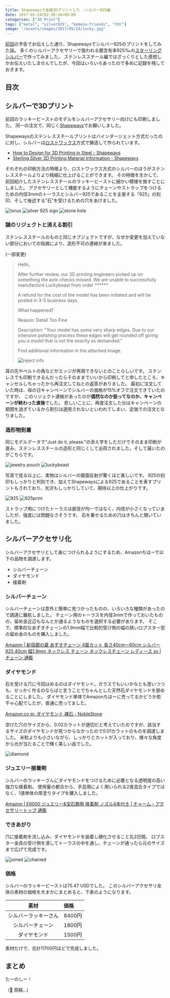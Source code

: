 ```yaml
---
title: Shapewaysで金属3Dプリントした -シルバー925編-
date: 2017-05-24T02:30:10+09:00
categories: ["3D Print"]
tags: ["metal", "silver925", "kemono-friends", "ﾏｶｾﾃ"]
image: "/assets/images/2017/05/24/lucky.jpg"
---
```


[前回](../2017/2017-05-15-shapeways-stainless-steel.md)の予告でお伝えした通り、Shapewaysでシルバー925のプリントをしてみた話。
多くのシルバーアクセサリーで扱われる銀含有率925‰の[スターリングシルバー](https://ja.wikipedia.org/wiki/%E3%82%B9%E3%82%BF%E3%83%BC%E3%83%AA%E3%83%B3%E3%82%B0%E3%82%B7%E3%83%AB%E3%83%90%E3%83%BC)で作ってみました。
ステンレススチール編ではざっくりとした感想しかお伝えいたしませんでしたが、今回はいろいろあったので多めに記録を残しておきます。

<!-- more -->
## 目次


## シルバーで3Dプリント

前回のラッキービーストのモデルをシルバーアクセサリー向けにも印刷しました。
同一の注文で、同じく[Shapeways](https://www.shapeways.com/)でお願いしました。

Shapewaysのステンレススチールプリントはバインダージェット方式だったのに対し、シルバーは[ロストワックス](https://ja.wikipedia.org/wiki/%E3%83%AD%E3%82%B9%E3%83%88%E3%83%AF%E3%83%83%E3%82%AF%E3%82%B9)方式で鋳造して作られています。

- [How to Design for 3D Printing in Steel - Shapeways](https://www.shapeways.com/tutorials/how-to-design-for-3d-printing-in-steel)
- [Sterling Silver 3D Printing Material Information - Shapeways](https://www.shapeways.com/materials/silver#info)

それぞれの印刷方法の特徴より、ロストワックス方式のシルバーのほうがステンレススチールよりより精細に仕上げることができます。
その特徴を生かして、前回紹介したステンレススチールのラッキービーストに細かい模様を施すことにしました。
アクセサリーとして機能するようにチェーンやストラップをつけるための内径3mmのトーラスとシルバー925であることを主張する「925」の刻印、そして後述する”石”を受けるための穴をあけました。

![torus](/assets/images/2017/05/24/torus.png)
![silver 925 sign](/assets/images/2017/05/24/925sign.png)
![stone hole](/assets/images/2017/05/24/stone-hole.png)


### 謎のリジェクトと消える割引

ステンレススチールのものと同じオブジェクトですが、なぜか変更を加えていない部分においての指摘により、造形不可の連絡が来ました。


(一部変更)
> Hello,
> 
> After further review, our 3D printing engineers picked up on something the auto checks missed. We are unable to successfully manufacture Luckybeast from order \*\*\*\*\*\*
> 
> A refund for the cost of the model has been initiated and will be posted in 3-5 business days.
> 
> What happened?
> 
> Reason: Detail Too Fine
> 
> Description: "Your model has some very sharp edges. Due to our intensive polishing process these edges will get rounded off giving you a model that is not the exactly as demanded."
> 
> Find additional information in the attached image.
> 
> 
> ![reject info](/assets/images/2017/05/24/reject-info.jpg)

耳の先やベルトの角などがエッジが再現できないとのことらしいです。
ステンレスでも印刷できるんだったらそのままでいいから印刷してと申したところ、キャンセルしちゃったから再注文してねとの返答がありました。
最初に注文していた時は、母の日キャンペーンでシルバーの価格が15%オフで注文できていたのですが、
このリジェクト連絡があったのが**偶然なのか狙ってなのか、キャンペーンが終わった直後**でした。
悲しいことに、再度注文した分はキャンペーンの期間を過ぎているから割引は適用されないといわれてしまい、定価での注文となりました。

### 造形物到着

同じモデルデータで"Just do it, please."の添え字をしただけでそのまま印刷が進み、ステンレススチールの造形と同じくして出荷されました。そして届いたのがこちらです。

![jewelry pouch](/assets/images/2017/05/24/jewelry-pouch.jpg)
![luckybeast](/assets/images/2017/05/24/luckybeast.jpg)

写真で見る以上に、実物はシルバーの鏡面反射が驚くほど美しいです。
925の刻印もしっかりと判別でき、加えてShapewaysによる925であることを表すプリントもされており、光沢もしっかりしていて、期待以上の仕上がりです。

![925](/assets/images/2017/05/24/925.jpg)
![925print](/assets/images/2017/05/24/925print.jpg)


ストラップ用につけたトーラスは直径が均一ではなく、内径が小さくなっていましたが、強度には問題なさそうです。
石を乗せるための穴はきちんと開いていました。

## シルバーアクセサリ化
シルバーアクセサリとして身につけられるようにするため、Amazonちほーで以下の品物を調達します。

- シルバーチェーン
- ダイヤモンド
- 接着剤

### シルバーチェーン

シルバーチェーンは意外と簡単に見つかったものの、いろいろな種類があったので調達に難航しました。
チェーン用のトーラスを内径3mmで作っておいたものの、留め金近辺もなんとか通るようなものを選択する必要があります。
そこで、標準的なあずきチェーンの1.9mm幅で比較的受け側の幅の狭いロブスター型の留め金のものを購入しました。

[Amazon \| 新宿銀の蔵 あずきチェーン 4面カット 長さ40cm～60cm シルバー 925 40cm 幅1.9mm ネックレス チェーン ネックレスチェーン レディース sv \| チェーン 通販](https://www.amazon.co.jp/gp/product/B00I9NSKFW/ref=as_li_ss_tl?ie=UTF8&psc=1&linkCode=ll1&tag=mzyy-22&linkId=39b57ba547db495218892af6987d4b02)


### ダイヤモンド

石を受ける穴に今回はめるのはダイヤモンド。ガラスでもいいかなとも思いつつも、せっかく作るのならばと言うことでちゃんとした天然石ダイヤモンドを嵌めることにしました。
ダイヤモンド単体でAmazonちほーに売ってるかどうか若干ゃ心配でしたが、普通に売ってました。

[Amazon.co.jp: ダイヤモンド 裸石 - NobleStone](https://www.amazon.co.jp/s/ref=as_li_ss_tl?rh=,p_4:NobleStone&ie=UTF8&keyword=%E3%83%80%E3%82%A4%E3%83%A4%E3%83%A2%E3%83%B3%E3%83%89+%E8%A3%B8%E7%9F%B3&linkCode=ll2&tag=mzyy-22&linkId=a5b8edd02dd431c81802dca16626bd3b)

空けた穴のサイズから、0.02カラットが適切だと考えていたのですが、該当するサイズのダイヤモンドが見つからなかったので0.01カラットのものを調達しました。
米粒よりも小さいながら、しっかりとカットが入っており、様々な角度から光が当たることで輝く美しい品でした。

![diamond](/assets/images/2017/05/24/diamond.jpg)

### ジュエリー接着剤

シルバーのラッキーさんにダイヤモンドをつけるために必要となる透明度の高い強力な接着剤。
使用量の都合から、手芸用によく用いられる2液混合タイプではなく、1液単体の厚塗りタイプを購入しました。

[Amazon \| E6000 ジュエリー&宝石類用 接着剤 ノズル4本付き \| チャーム・アクセサリートップ 通販](https://www.amazon.co.jp/gp/product/B00KO6V0N6/ref=as_li_ss_tl?ie=UTF8&psc=1&linkCode=sl1&tag=mzyy-22&linkId=af71edc498b4477bd7d8b6308fec861b)

### できあがり


穴に接着剤を流し込み、ダイヤモンドを装着し硬化させること丸2日間。
ロブスター金具の受け側を潰してトーラスの中を通し、チェーンが通ったら元のサイズまで広げて完成です。

![joined](/assets/images/2017/05/24/joined.jpg)
![chained](/assets/images/2017/05/24/chained.jpg)

### 価格

シルバーのラッキービーストは75.47 USDでした。
このシルバーアクセサリ全体の素材の価格を大まかにまとめると、下表のようになります。

| 素材 | 価格 |
|:---:|:---|
| シルバーラッキーさん | 8400円 |
| シルバーチェーン | 1800円 |
| ダイヤモンド | 1500円 |

素材だけで、合計11700円ほどで完成しました。

## まとめ

たーのしー！

（:wolf: 原稿...)
